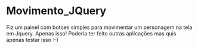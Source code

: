 # Movimento_JQuery
 Fiz um painel com botoes simples para movimentar um personagem na tela em Jquery. Apenas isso! Poderia ter feito outras aplicações mas quis apenas testar isso :-)
